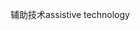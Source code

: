 <span data-ttu-id="08f31-101">辅助技术</span><span class="sxs-lookup"><span data-stu-id="08f31-101">assistive technology</span></span>